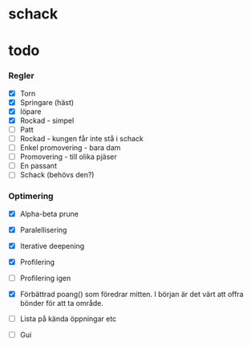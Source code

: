# schack

# todo
### Regler
- [x] Torn
- [x] Springare (häst)
- [x] löpare
- [x] Rockad - simpel
- [ ] Patt
- [ ] Rockad - kungen får inte stå i schack
- [ ] Enkel promovering - bara dam
- [ ] Promovering - till olika pjäser  
- [ ] En passant
- [ ] Schack (behövs den?)

### Optimering
- [x] Alpha-beta prune
- [x] Paralellisering
- [x] Iterative deepening
- [x] Profilering
- [ ] Profilering igen
- [x] Förbättrad poang() som föredrar mitten. I början är det värt att offra bönder för att ta område.
- [ ] Lista på kända öppningar etc
- [ ] Gui


